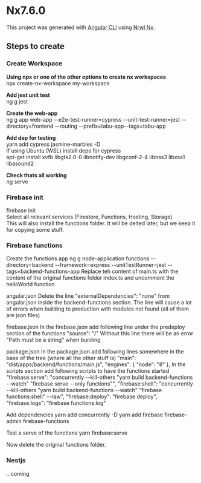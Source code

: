 # Nx7.6.0

This project was generated with [Angular CLI](https://github.com/angular/angular-cli) using [Nrwl Nx](https://nrwl.io/nx).

## Steps to create

### Create Workspace

<b>Using npx or one of the other options to create nx workspaces</b><br>
npx create-nx-workspace my-workspace

<b>Add jest unit test</b><br>
ng g jest

<b>Create the web-app</b><br>
ng g app web-app --e2e-test-runner=cypress --unit-test-runner=jest --directory=frontend --routing --prefix=tabu-app--tags=tabu-app

<b>Add dep for testing</b><br>
yarn add cypress jasmine-marbles -D<br>
If using Ubuntu (WSL) install deps for cypress<br>
apt-get install xvfb libgtk2.0-0 libnotify-dev libgconf-2-4 libnss3 libxss1 libasound2<br>

<b>Check thats all working</b><br>
ng serve

### Firebase init

firebase init<br>
Select all relevant services (Firestore, Functions, Hosting, Storage)<br>
This will also install the functions folder. It will be delted later, but we keep it for copying some stuff.<br>

### Firebase functions

Create the functions app
ng g node-application functions --directory=backend --framework=express --unitTestRunner=jest --tags=backend-functions-app
Replace teh content of main.ts with the content of the original functions folder index.ts and uncomment the helloWorld function

angular.json
Delete the line "externalDependencies": "none" from angular.json inside the backend-functions section.
The line will cause a lot of errors when building to production with modules not found (all of them are json files)

firebase.json
In the firebase.json add following line under the predeploy section of the functions
"source": "/"
Without this line there will be an error "Path must be a string" when building

package.json
In the package.json add following lines somewhere in the base of the tree (where all the other stuff is)
"main": "dist/apps/backend/functions/main.js",
"engines": {
"node": "8"
},
In the scripts section add following scripts to have the functions started
"firebase:serve": "concurrently --kill-others \"yarn build backend-functions --watch\" \"firebase serve --only functions\"",
"firebase:shell": "concurrently --kill-others \"yarn build backend-functions --watch\" \"firebase functions:shell\" --raw",
"firebase:deploy": "firebase deploy",
"firebase:logs": "firebase functions:log"

Add dependencies
yarn add concurrently -D
yarn add firebase firebase-admin firebase-functions

Test a serve of the functions
yarn firebase:serve

Now delete the original functions folder.

### Nestjs

.. coming
